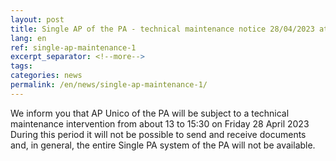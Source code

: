 ```yaml
---
layout: post
title: Single AP of the PA - technical maintenance notice 28/04/2023 at 13:00-15:30
lang: en
ref: single-ap-maintenance-1
excerpt_separator: <!--more-->
tags:
categories: news
permalink: /en/news/single-ap-maintenance-1/
---
```

We inform you that AP Unico of the PA will be subject to a technical maintenance intervention from about 13 to 15:30 on Friday 28 April 2023
During this period it will not be possible to send and receive documents and, in general, the entire Single PA system of the PA will not be available.

